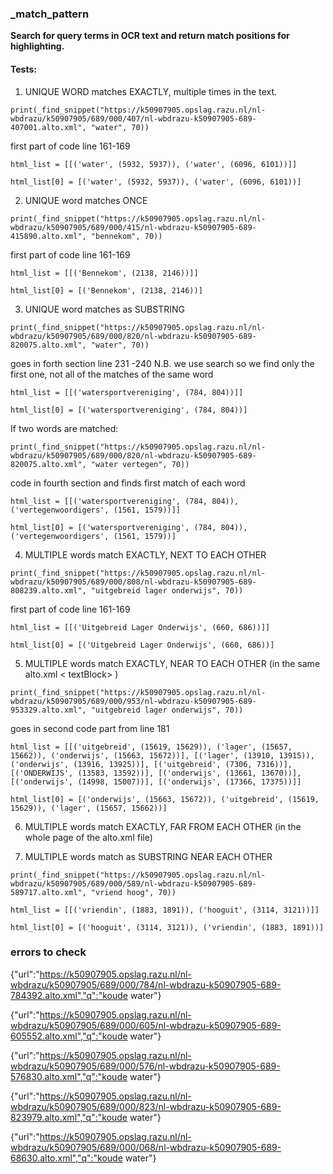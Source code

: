 ### _match_pattern

**Search for query terms in OCR text and return match positions for highlighting.**

#### Tests:

1. UNIQUE WORD matches EXACTLY, multiple times in the text.
```
print(_find_snippet("https://k50907905.opslag.razu.nl/nl-wbdrazu/k50907905/689/000/407/nl-wbdrazu-k50907905-689-407001.alto.xml", "water", 70))
```

 first part of code line 161-169
```
html_list = [[('water', (5932, 5937)), ('water', (6096, 6101))]]

html_list[0] = [('water', (5932, 5937)), ('water', (6096, 6101))]
```

2. UNIQUE word matches ONCE
```
print(_find_snippet("https://k50907905.opslag.razu.nl/nl-wbdrazu/k50907905/689/000/415/nl-wbdrazu-k50907905-689-415890.alto.xml", "bennekom", 70))
```

first part of code line 161-169
```
html_list = [[('Bennekom', (2138, 2146))]]

html_list[0] = [('Bennekom', (2138, 2146))]
```

3. UNIQUE word matches as SUBSTRING

```
print(_find_snippet("https://k50907905.opslag.razu.nl/nl-wbdrazu/k50907905/689/000/820/nl-wbdrazu-k50907905-689-820075.alto.xml", "water", 70))
```
goes in forth section line 231 -240
N.B. we use search so we find only the first one, not all of the matches of the same word

```
html_list = [[('watersportvereniging', (784, 804))]]

html_list[0] = [('watersportvereniging', (784, 804))]
```

If two words are matched:

```
print(_find_snippet("https://k50907905.opslag.razu.nl/nl-wbdrazu/k50907905/689/000/820/nl-wbdrazu-k50907905-689-820075.alto.xml", "water vertegen", 70))
```

code in fourth section and finds first match of each word

```
html_list = [[('watersportvereniging', (784, 804)), ('vertegenwoordigers', (1561, 1579))]]

html_list[0] = [('watersportvereniging', (784, 804)), ('vertegenwoordigers', (1561, 1579))]
```

4. MULTIPLE words match EXACTLY, NEXT TO EACH OTHER

```
print(_find_snippet("https://k50907905.opslag.razu.nl/nl-wbdrazu/k50907905/689/000/808/nl-wbdrazu-k50907905-689-808239.alto.xml", "uitgebreid lager onderwijs", 70))
```

first part of code line 161-169
```
html_list = [[('Uitgebreid Lager Onderwijs', (660, 686))]]

html_list[0] = [('Uitgebreid Lager Onderwijs', (660, 686))]
```

5. MULTIPLE words match EXACTLY, NEAR TO EACH OTHER (in the same alto.xml < textBlock> )

```
print(_find_snippet("https://k50907905.opslag.razu.nl/nl-wbdrazu/k50907905/689/000/953/nl-wbdrazu-k50907905-689-953329.alto.xml", "uitgebreid lager onderwijs", 70))
```

goes in second code part from line 181
```
html_list = [[('uitgebreid', (15619, 15629)), ('lager', (15657, 15662)), ('onderwijs', (15663, 15672))], [('lager', (13910, 13915)), ('onderwijs', (13916, 13925))], [('uitgebreid', (7306, 7316))], [('ONDERWIJS', (13583, 13592))], [('onderwijs', (13661, 13670))], [('onderwijs', (14998, 15007))], [('onderwijs', (17366, 17375))]]

html_list[0] = [('onderwijs', (15663, 15672)), ('uitgebreid', (15619, 15629)), ('lager', (15657, 15662))]
```

6. MULTIPLE words match EXACTLY, FAR FROM EACH OTHER (in the whole page of the alto.xml file)

7. MULTIPLE words match as SUBSTRING NEAR EACH OTHER 

```
print(_find_snippet("https://k50907905.opslag.razu.nl/nl-wbdrazu/k50907905/689/000/589/nl-wbdrazu-k50907905-689-589717.alto.xml", "vriend hoog", 70))
```

```
html_list = [[('vriendin', (1883, 1891)), ('hooguit', (3114, 3121))]]

html_list[0] = [('hooguit', (3114, 3121)), ('vriendin', (1883, 1891))]
```

### errors to check

{"url":"https://k50907905.opslag.razu.nl/nl-wbdrazu/k50907905/689/000/784/nl-wbdrazu-k50907905-689-784392.alto.xml","q":"koude water"}

{"url":"https://k50907905.opslag.razu.nl/nl-wbdrazu/k50907905/689/000/605/nl-wbdrazu-k50907905-689-605552.alto.xml","q":"koude water"}

{"url":"https://k50907905.opslag.razu.nl/nl-wbdrazu/k50907905/689/000/576/nl-wbdrazu-k50907905-689-576830.alto.xml","q":"koude water"}

{"url":"https://k50907905.opslag.razu.nl/nl-wbdrazu/k50907905/689/000/823/nl-wbdrazu-k50907905-689-823979.alto.xml","q":"koude water"}

{"url":"https://k50907905.opslag.razu.nl/nl-wbdrazu/k50907905/689/000/068/nl-wbdrazu-k50907905-689-68630.alto.xml","q":"koude water"}